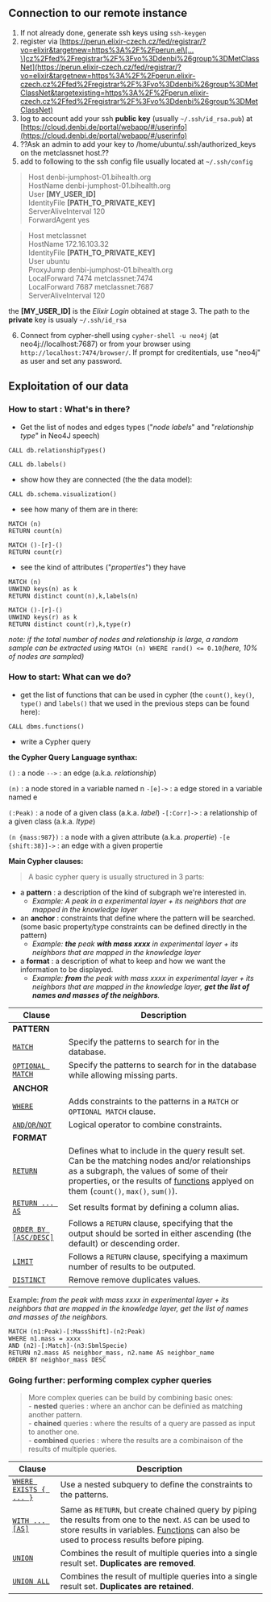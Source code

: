 ## Connection to our remote instance
1. If not already done, generate ssh keys using `ssh-keygen` 
2. register via [https://perun.elixir-czech.cz/fed/registrar/?vo=elixir&targetnew=https%3A%2F%2Fperun.el\[…\]cz%2Ffed%2Fregistrar%2F%3Fvo%3Ddenbi%26group%3DMetClassNet](https://perun.elixir-czech.cz/fed/registrar/?vo=elixir&targetnew=https%3A%2F%2Fperun.elixir-czech.cz%2Ffed%2Fregistrar%2F%3Fvo%3Ddenbi%26group%3DMetClassNet&targetexisting=https%3A%2F%2Fperun.elixir-czech.cz%2Ffed%2Fregistrar%2F%3Fvo%3Ddenbi%26group%3DMetClassNet)
3. log to account add your ssh __public key__ (usually `~/.ssh/id_rsa.pub`) at [https://cloud.denbi.de/portal/webapp/#/userinfo](https://cloud.denbi.de/portal/webapp/#/userinfo)
4.  ??Ask an admin to add your key to /home/ubuntu/.ssh/authorized\_keys on the metclassnet host.??
5. add to following to the ssh config file usually located at ```~/.ssh/config```

> Host denbi-jumphost-01.bihealth.org  
	 HostName denbi-jumphost-01.bihealth.org  
	 User __[MY_USER_ID]__  
	 IdentityFile __[PATH_TO_PRIVATE_KEY]__  
	 ServerAliveInterval 120  
	 ForwardAgent yes  

>  Host metclassnet  
	  HostName 172.16.103.32   
	  IdentityFile __[PATH_TO_PRIVATE_KEY]__  
	  User ubuntu  
	  ProxyJump denbi-jumphost-01.bihealth.org  
	  LocalForward 7474 metclassnet:7474  
	  LocalForward 7687 metclassnet:7687  
	  ServerAliveInterval 120  
	
the __[MY_USER_ID]__ is the _Elixir Login_ obtained at stage 3. The path to the __private__ key is usualy `~/.ssh/id_rsa`
 
 6. Connect from cypher-shell using ```cypher-shell -u neo4j``` (at neo4j://localhost:7687) or from your browser using  ```http://localhost:7474/browser/```. If prompt for creditentials, use "neo4j" as user and set any password.
  
## Exploitation of our data

### How to start : What's in there?

 - Get the list of nodes and edges types ("_node labels_" and "_relationship type_" in Neo4J speech)
 ```
 CALL db.relationshipTypes()
 ```
 ```
 CALL db.labels()
 ```
 - show how they are connected (the the data model):
 ```
 CALL db.schema.visualization()
 ```
 - see how many of them are in there:
 ```
 MATCH (n)
 RETURN count(n)
 ```
 
 ```
 MATCH ()-[r]-()
 RETURN count(r)
 ```
 - see the kind of attributes ("_properties_") they have
 ```
MATCH (n)
UNWIND keys(n) as k
RETURN distinct count(n),k,labels(n)
 ```
 
  ```
MATCH ()-[r]-()
UNWIND keys(r) as k
RETURN distinct count(r),k,type(r)
 ```
 
 _note: if the total number of nodes and relationship is large, a random sample can be extracted using_ `MATCH (n) WHERE rand() <= 0.10`_(here, 10% of nodes are sampled)_
 
 ### How to start: What can we do?
 
 - get the list of functions that can be used in cypher (the `count()`, `key()`, `type()` and `labels()` that we used in the previous steps can be found here):
 ```
 CALL dbms.functions()
 ```
 
- write a Cypher query

__the Cypher Query Language synthax:__

`()` :  a node
`-->` : an edge (a.k.a. _relationship_)

`(n)` :  a node stored in a variable named n
`-[e]->` : a edge stored in a variable named e

`(:Peak)` :  a node of a given class (a.k.a. _label_)
`-[:Corr]->` :  a relationship of a given class (a.k.a. _ltype_)

`(n {mass:987})` :  a node with a given attribute (a.k.a. _propertie_)
`-[e {shift:38}]->` :  an edge with a given propertie

__Main Cypher clauses:__ 

> A basic cypher query is usually structured in 3 parts:
 - a __pattern__ : a description of the kind of subgraph we're interested in. 
	 - _Example: A peak in a experimental layer + its neighbors that are mapped in the knowledge layer_
 - an __anchor__ : constraints that define where the pattern will be searched. (some basic property/type constraints can be defined directly in the pattern)
	 - _Example: __the__ peak __with mass xxxx__ in experimental layer + its neighbors that are mapped in the knowledge layer_
 - a __format__ : a description of what to keep and how we want the information to be displayed.
	 -  _Example: __from__ the peak with mass xxxx in experimental layer + its neighbors that are mapped in the knowledge layer, __get the list of  names and masses of  the neighbors__._

| Clause | Description |
| ----- | ---- |
| __PATTERN__| |
| [`MATCH`](https://neo4j.com/docs/cypher-manual/current/clauses/match/#query-match) | Specify the patterns to search for in the database. |
| [`OPTIONAL MATCH`](https://neo4j.com/docs/cypher-manual/current/clauses/optional-match/#query-optional-match) | Specify the patterns to search for in the database while allowing missing parts. |
| __ANCHOR__| |
| [`WHERE`](https://neo4j.com/docs/cypher-manual/current/clauses/where/#query-where) | Adds constraints to the patterns in a `MATCH` or `OPTIONAL MATCH` clause.|
| [`AND`/`OR`/`NOT`](https://neo4j.com/docs/cypher-manual/current/syntax/operators/#query-operators-boolean)| Logical operator to combine constraints. |
| __FORMAT__| |
| [`RETURN`](https://neo4j.com/docs/cypher-manual/current/clauses/return/#query-return) | Defines what to include in the query result set. Can be the matching nodes and/or relationships as a subgraph, the values of some of their properties, or the results of [functions](https://neo4j.com/docs/cypher-manual/current/functions/) applyed on them (`count()`, `max()`, `sum()`).|
| [`RETURN ... AS`](https://neo4j.com/docs/cypher-manual/current/clauses/return/#query-return)| Set results format by defining a column alias. |
| [`ORDER BY [ASC/DESC]`](https://neo4j.com/docs/cypher-manual/current/clauses/order-by/#query-order)| Follows a `RETURN` clause, specifying that the output should be sorted in either ascending (the default) or descending order.|
| [`LIMIT`](https://neo4j.com/docs/cypher-manual/current/clauses/limit/#query-limit)| Follows a `RETURN` clause, specifying a maximum number of results to be outputed. |
| [`DISTINCT`](https://neo4j.com/docs/cypher-manual/current/syntax/operators/#query-operators-aggregation)| Remove remove duplicates values. |

 Example: _from the peak with mass xxxx in experimental layer + its neighbors that are mapped in the knowledge layer, get the list of  names and masses of  the neighbors._
 ```
 MATCH (n1:Peak)-[:MassShift]-(n2:Peak)
 WHERE n1.mass = xxxx
 AND (n2)-[:Match]-(n3:SbmlSpecie)
 RETURN n2.mass AS neighbor_mass, n2.name AS neighbor_name
 ORDER BY neighbor_mass DESC
 ```
 
 ### Going further: performing complex cypher queries

>More complex queries can be build by combining basic ones:  
	 - __nested__ queries : where an anchor can be definied as matching another pattern.  
	 - __chained__ queries : where the results of a query are passed as input to another one.  
	 - __combined__ queries : where the results are a combinaison of the results of multiple queries.  

| Clause | Description |
| ----- | ---- |
| [`WHERE EXISTS { ... }`](https://neo4j.com/docs/cypher-manual/current/clauses/where/#existential-subqueries) | Use a nested subquery to define the constraints to the patterns.|
| [`WITH ... [AS]`](https://neo4j.com/docs/cypher-manual/current/clauses/with/#query-with) | Same as `RETURN`, but create chained query by piping the results from one to the next. `AS` can be used to store results in variables. [Functions](https://neo4j.com/docs/cypher-manual/current/functions/) can also be used to process results before piping. |
| [`UNION`](https://neo4j.com/docs/cypher-manual/current/clauses/union/#query-union) | Combines the result of multiple queries into a single result set. __Duplicates are removed__.|
| [`UNION ALL`](https://neo4j.com/docs/cypher-manual/current/clauses/union/#query-union)| Combines the result of multiple queries into a single result set. __Duplicates are retained__.|
